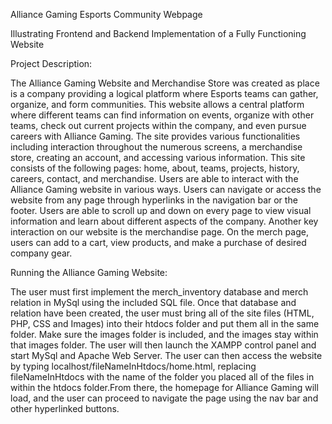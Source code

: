 Alliance Gaming Esports Community Webpage

Illustrating Frontend and Backend Implementation of a Fully Functioning Website

Project Description:

The Alliance Gaming Website and Merchandise Store was created as place is a company providing a logical platform where Esports teams can gather, organize, and form communities. This website allows a central platform where different teams can find information on events, organize with other teams, check out current projects within the company, and even pursue careers with Alliance Gaming. The site provides various functionalities including interaction throughout the numerous screens, a merchandise store, creating an account, and accessing various information. This site consists of the following pages: home, about, teams, projects, history, careers, contact, and merchandise. 
Users are able to interact with the Alliance Gaming website in various ways. Users can navigate or access the website from any page through hyperlinks in the navigation bar or the footer. Users are able to scroll up and down on every page to view visual information and learn about different aspects of the company. Another key interaction on our website is the merchandise page. On the merch page, users can add to a cart, view products,  and make a purchase of desired company gear. 

Running the Alliance Gaming Website:

The user must first implement the merch_inventory database and merch relation in MySql using the included SQL file. Once that database and relation have been created, the user must bring all of the site files (HTML, PHP, CSS and Images) into their htdocs folder and put them all in the same folder. Make sure the images folder is included, and the images stay within that images folder. The user will then launch the XAMPP control panel and start MySql and Apache Web Server. The user can then access the website by typing localhost/fileNameInHtdocs/home.html, replacing fileNameInHtdocs with the name of the folder you placed all of the files in within the htdocs folder.From there, the homepage for Alliance Gaming will load, and the user can proceed to navigate the page using the nav bar and other hyperlinked buttons. 